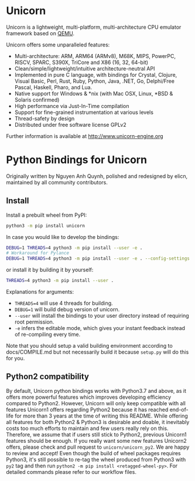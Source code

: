 # Unicorn

Unicorn is a lightweight, multi-platform, multi-architecture CPU emulator framework
based on [QEMU](http://qemu.org).

Unicorn offers some unparalleled features:

- Multi-architecture: ARM, ARM64 (ARMv8), M68K, MIPS, PowerPC, RISCV, SPARC, S390X, TriCore and X86 (16, 32, 64-bit)
- Clean/simple/lightweight/intuitive architecture-neutral API
- Implemented in pure C language, with bindings for Crystal, Clojure, Visual Basic, Perl, Rust, Ruby, Python, Java, .NET, Go, Delphi/Free Pascal, Haskell, Pharo, and Lua.
- Native support for Windows & *nix (with Mac OSX, Linux, *BSD & Solaris confirmed)
- High performance via Just-In-Time compilation
- Support for fine-grained instrumentation at various levels
- Thread-safety by design
- Distributed under free software license GPLv2

Further information is available at http://www.unicorn-engine.org

# Python Bindings for Unicorn

Originally written by Nguyen Anh Quynh, polished and redesigned by elicn, maintained by all community contributors.

## Install

Install a prebuilt wheel from PyPI:

```bash
python3 -m pip install unicorn
```

In case you would like to develop the bindings:

```bash
DEBUG=1 THREADS=4 python3 -m pip install --user -e .
# Workaround for Pylance
DEBUG=1 THREADS=4 python3 -m pip install --user -e . --config-settings editable_mode=strict
```

or install it by building it by yourself:

```bash
THREADS=4 python3 -m pip install --user .
```

Explanations for arguments:

- `THREADS=4` will use 4 threads for building.
- `DEBUG=1` will build debug version of unicorn.
- `--user` will install the bindings to your user directory instead of requiring root permission.
- `-e` infers the editable mode, which gives your instant feedback instead of re-compiling every time.

Note that you should setup a valid building environment according to docs/COMPILE.md but not necessarily build it because `setup.py` will do this for you. 

## Python2 compatibility

By default, Unicorn python bindings works with Python3.7 and above, as it offers more powerful features which improves developing efficiency compared to Python2. However, Unicorn will only keep compatible with all features Unicorn1 offers regarding Python2 because it has reached end-of-life for more than 3 years at the time of writing this README. While offering all features for both Python2 & Python3 is desirable and doable, it inevitably costs too much efforts to maintain and few users really rely on this. Therefore, we assume that if users still stick to Python2, previous Unicorn1 features should be enough. If you really want some new features Unicorn2 offers, please check and pull request to `unicorn/unicorn_py2`. We are happy to review and accept!
Even though the build of wheel packages requires Python3, it's still possible to re-tag the wheel produced from Python3 with `py2` tag and then run `python2 -m pip install <retagged-wheel-py>`. For detailed commands please refer to our workflow files.
